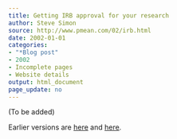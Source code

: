 ```yaml
---
title: Getting IRB approval for your research
author: Steve Simon
source: http://www.pmean.com/02/irb.html
date: 2002-01-01
categories:
- "*Blog post"
- 2002
- Incomplete pages
- Website details
output: html_document
page_update: no
---
```



(To be added)

<!---More--->

Earlier versions are [here][sim1] and [here][sim2].

[sim1]: http://www.pmean.com/02/irb.html
[sim2]: http://new.pmean.com/getting-irb-approval/
